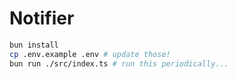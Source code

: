 # Notifier

```sh
bun install
cp .env.example .env # update those!
bun run ./src/index.ts # run this periodically...
```
